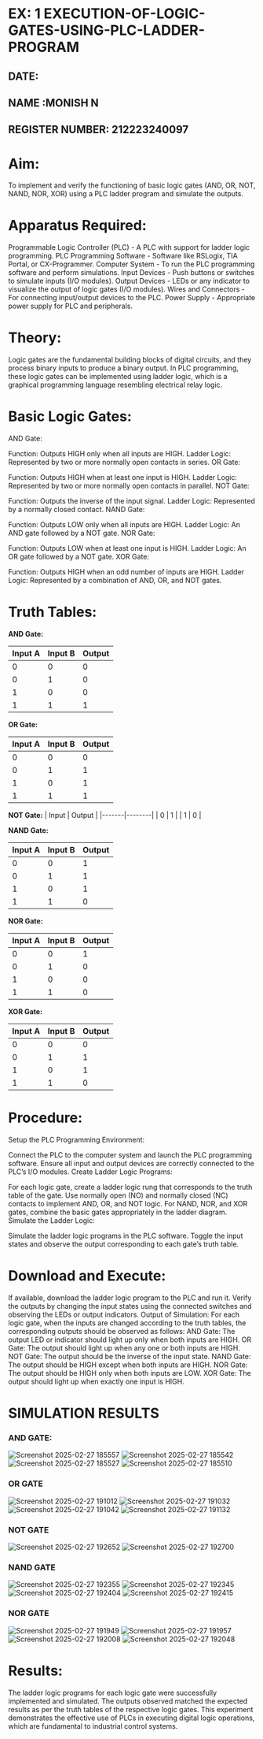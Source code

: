  #  EX: 1 EXECUTION-OF-LOGIC-GATES-USING-PLC-LADDER-PROGRAM
 
 ## DATE:
 ## NAME :MONISH N
 ## REGISTER NUMBER: 212223240097

# Aim:
To implement and verify the functioning of basic logic gates (AND, OR, NOT, NAND, NOR, XOR) using a PLC ladder program and simulate the outputs.

# Apparatus Required:
Programmable Logic Controller (PLC) - A PLC with support for ladder logic programming.
PLC Programming Software - Software like RSLogix, TIA Portal, or CX-Programmer.
Computer System - To run the PLC programming software and perform simulations.
Input Devices - Push buttons or switches to simulate inputs (I/O modules).
Output Devices - LEDs or any indicator to visualize the output of logic gates (I/O modules).
Wires and Connectors - For connecting input/output devices to the PLC.
Power Supply - Appropriate power supply for PLC and peripherals.


# Theory:
Logic gates are the fundamental building blocks of digital circuits, and they process binary inputs to produce a binary output. In PLC programming, these logic gates can be implemented using ladder logic, which is a graphical programming language resembling electrical relay logic.

# Basic Logic Gates:
AND Gate:

Function: Outputs HIGH only when all inputs are HIGH.
Ladder Logic: Represented by two or more normally open contacts in series.
OR Gate:

Function: Outputs HIGH when at least one input is HIGH.
Ladder Logic: Represented by two or more normally open contacts in parallel.
NOT Gate:

Function: Outputs the inverse of the input signal.
Ladder Logic: Represented by a normally closed contact.
NAND Gate:

Function: Outputs LOW only when all inputs are HIGH.
Ladder Logic: An AND gate followed by a NOT gate.
NOR Gate:

Function: Outputs LOW when at least one input is HIGH.
Ladder Logic: An OR gate followed by a NOT gate.
XOR Gate:

Function: Outputs HIGH when an odd number of inputs are HIGH.
Ladder Logic: Represented by a combination of AND, OR, and NOT gates.
# Truth Tables:


**AND Gate:**

| Input A | Input B | Output |
|---------|---------|--------|
|   0     |   0     |   0    |
|   0     |   1     |   0    |
|   1     |   0     |   0    |
|   1     |   1     |   1    |

**OR Gate:**

| Input A | Input B | Output |
|---------|---------|--------|
|   0     |   0     |   0    |
|   0     |   1     |   1    |
|   1     |   0     |   1    |
|   1     |   1     |   1    |

**NOT Gate:**
| Input | Output |
|-------|--------|
|   0   |   1    |
|   1   |   0    |

**NAND Gate:**

| Input A | Input B | Output |
|---------|---------|--------|
|   0     |   0     |   1    |
|   0     |   1     |   1    |
|   1     |   0     |   1    |
|   1     |   1     |   0    |


**NOR Gate:**

| Input A | Input B | Output |
|---------|---------|--------|
|   0     |   0     |   1    |
|   0     |   1     |   0    |
|   1     |   0     |   0    |
|   1     |   1     |   0    |

**XOR Gate:**

| Input A | Input B | Output |
|---------|---------|--------|
|   0     |   0     |   0    |
|   0     |   1     |   1    |
|   1     |   0     |   1    |
|   1     |   1     |   0    |
 
# Procedure:
Setup the PLC Programming Environment:

Connect the PLC to the computer system and launch the PLC programming software.
Ensure all input and output devices are correctly connected to the PLC’s I/O modules.
Create Ladder Logic Programs:

For each logic gate, create a ladder logic rung that corresponds to the truth table of the gate.
Use normally open (NO) and normally closed (NC) contacts to implement AND, OR, and NOT logic.
For NAND, NOR, and XOR gates, combine the basic gates appropriately in the ladder diagram.
Simulate the Ladder Logic:

Simulate the ladder logic programs in the PLC software.
Toggle the input states and observe the output corresponding to each gate’s truth table.
# Download and Execute:

If available, download the ladder logic program to the PLC and run it.
Verify the outputs by changing the input states using the connected switches and observing the LEDs or output indicators.
Output of Simulation:
For each logic gate, when the inputs are changed according to the truth tables, the corresponding outputs should be observed as follows:
AND Gate: The output LED or indicator should light up only when both inputs are HIGH.
OR Gate: The output should light up when any one or both inputs are HIGH.
NOT Gate: The output should be the inverse of the input state.
NAND Gate: The output should be HIGH except when both inputs are HIGH.
NOR Gate: The output should be HIGH only when both inputs are LOW.
XOR Gate: The output should light up when exactly one input is HIGH.


# SIMULATION RESULTS 
### AND GATE:
![Screenshot 2025-02-27 185557](https://github.com/user-attachments/assets/dc94f8f9-b1cd-4170-9c03-7139dfb7e2cc)
![Screenshot 2025-02-27 185542](https://github.com/user-attachments/assets/3bd3ffab-0625-430e-bc32-337fb7316457)
![Screenshot 2025-02-27 185527](https://github.com/user-attachments/assets/5c7e72d3-9bd7-45c8-ba6d-d6e3eb038e8c)
![Screenshot 2025-02-27 185510](https://github.com/user-attachments/assets/5deb4b27-20e4-4737-a4f2-213d8937b4a8)

### OR GATE
![Screenshot 2025-02-27 191012](https://github.com/user-attachments/assets/1e55ad84-b812-4bdb-90ff-a505ef10159d)
![Screenshot 2025-02-27 191032](https://github.com/user-attachments/assets/7195415a-7769-4acb-a052-51de3abebcc1)
![Screenshot 2025-02-27 191042](https://github.com/user-attachments/assets/fdaaeab5-17f1-4b3b-8238-6fa1c6a675b9)
![Screenshot 2025-02-27 191132](https://github.com/user-attachments/assets/73f1706c-e076-4eb7-ab2c-e44deacb34c5)

### NOT GATE
![Screenshot 2025-02-27 192652](https://github.com/user-attachments/assets/7713bde7-9a2d-4cb7-b70f-8bdfab22c585)
![Screenshot 2025-02-27 192700](https://github.com/user-attachments/assets/7901bf7f-09bb-4211-b557-f88eaf22297d)

### NAND GATE
![Screenshot 2025-02-27 192355](https://github.com/user-attachments/assets/41708b7b-3d94-4e08-bdd9-1597cb32fe3b)
![Screenshot 2025-02-27 192345](https://github.com/user-attachments/assets/8bffc154-c88d-4a4a-9a1c-5f5fc27bf4ff)
![Screenshot 2025-02-27 192404](https://github.com/user-attachments/assets/57591a46-7c69-4bda-aa2d-096e50beea9f)
![Screenshot 2025-02-27 192415](https://github.com/user-attachments/assets/c6c4b705-3ed6-4e42-8d77-3ed2b4fb2201)

### NOR GATE
![Screenshot 2025-02-27 191949](https://github.com/user-attachments/assets/9ef0dbef-f3f1-4ac1-ada7-7d5fd314fa05)
![Screenshot 2025-02-27 191957](https://github.com/user-attachments/assets/78e535f4-bd07-4e78-a6d9-47fbae5ac89b)
![Screenshot 2025-02-27 192008](https://github.com/user-attachments/assets/7387f28f-b964-43c9-ae64-a153ae778d1d)
![Screenshot 2025-02-27 192048](https://github.com/user-attachments/assets/ad6210b9-c9bb-4000-a940-9894a8326183)

# Results:
The ladder logic programs for each logic gate were successfully implemented and simulated.
The outputs observed matched the expected results as per the truth tables of the respective logic gates.
This experiment demonstrates the effective use of PLCs in executing digital logic operations, which are fundamental to industrial control systems.
